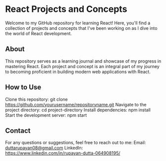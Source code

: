 # React Projects and Concepts
Welcome to my GitHub repository for learning React! Here, you'll find a collection of projects and concepts that I've been working on as I dive into the world of React development.

## About
This repository serves as a learning journal and showcase of my progress in mastering React. Each project and concept is an integral part of my journey to becoming proficient in building modern web applications with React.

## How to Use
Clone this repository: git clone https://github.com/yourusername/repositoryname.git
Navigate to the project directory: cd project-directory
Install dependencies: npm install
Start the development server: npm start

## Contact
For any questions or suggestions, feel free to reach out to me:
Email: duttarupayan08@gmail.com
LinkedIn: https://www.linkedin.com/in/rupayan-dutta-064908195/
